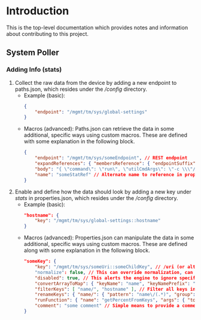 # Introduction

This is the top-level documentation which provides notes and information about contributing to this project.

## System Poller

### Adding Info (stats)

1. Collect the raw data from the device by adding a new endpoint to paths.json, which resides under the */config* directory.
    * Example (basic):
        ```json
        {
            "endpoint": "/mgmt/tm/sys/global-settings"
        }
        ```
    * Macros (advanced): Paths.json can retrieve the data in some additional, specific ways using custom macros.  These are defined with some explanation in the following block.
        ```json
        {
            "endpoint": "/mgmt/tm/sys/someEndpoint", // REST endpoint
            "expandReferences": { "membersReference": { "endpointSuffix": "/stats" } }, // Certain data requires getting a list of objects and then in each object expanding/following references to a child object.  'membersReference' is the name of that key (currently looking under 'items' in the data returned) and will result in self link data being retrived and 'membersReference' key being replaced with that data.  'endpointSuffix' defines adding a suffix for each self link prior to retrieval.
            "body": "{ \"command\": \"run\", \"utilCmdArgs\": \"-c \\\"/bin/df -P | /usr/bin/tr -s ' ' ','\\\"\" }", // Certain information may require using POST instead of GET and require an HTTP body, if body is defined that gets used along with a POST
            "name": "someStatRef" // Alternate name to reference in properties.json, default is to use the endpoint
        }
        ```
2. Enable and define how the data should look by adding a new key under *stats* in properties.json, which resides under the */config* directory.
    * Example (basic):
        ```json
        "hostname": {
            "key": "/mgmt/tm/sys/global-settings::hostname"
        }
        ```
    * Macros (advanced): Properties.json can manipulate the data in some additional, specific ways using custom macros.  These are defined along with some explanation in the following block.
        ```json
        "someKey": {
            "key": "/mgmt/tm/sys/someUri::someChildKey", // /uri (or alt name in paths.json) + key(s) seperated by '::' to navigate into object and get a specific value
            "normalize": false, // This can override normalization, can be useful when adding new info/stat
            "disabled": true, // This alerts the engine to ignore specific info/stat
            "convertArrayToMap": { "keyName": "name", "keyNamePrefix": "name/" }, // Converts an array to a map using the value of a standard key such as 'name' in each object in the array.  Optionally add a prefix to that value (useful if filterKeys is also used)
            "filterKeys": [ "name/", "hostname" ], // Filter all keys in object using provided list
            "renameKeys": { "name/": { "pattern": "name\/(.*)", "group": 1 } }, // Rename keys using a regex pattern, typically useful if key contains unneccesary prefix/suffix
            "runFunction": { "name": "getPercentFromKeys", "args": { "totalKey": "memoryTotal", "partialKey": "memoryUsed" } }, // Run custom function, nail meet hammer.  This is to be used for one-offs where creating a standard macro does not make sense, keeping in mind each custom function could be used multiple times.  The function should already exist inside of normalizeUtil.js.
            "comment": "some comment" // Simple means to provide a comment in properties.json about a particular info/stat for other contributors
        }
        ```